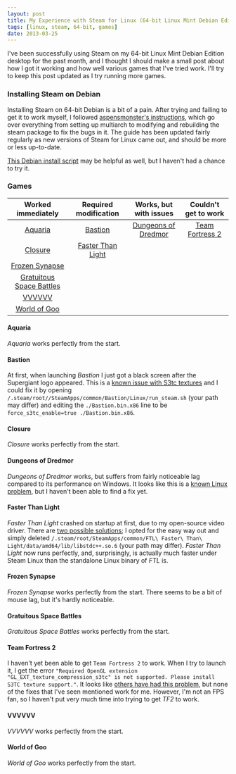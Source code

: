 ```yaml
---
layout: post
title: My Experience with Steam for Linux (64-bit Linux Mint Debian Edition)
tags: [linux, steam, 64-bit, games]
date: 2013-03-25
---
```


I've been successfully using Steam on my 64-bit Linux Mint Debian Edition desktop for the past month, and I thought I should make a small post about how I got it working and how well various games that I've tried work. I'll try to keep this post updated as I try running more games.

### Installing Steam on Debian

Installing Steam on 64-bit Debian is a bit of a pain. After trying and failing to get it to work myself, I followed [aspensmonster's instructions](http://aspensmonster.com/2013/01/19/updated-procedures-for-installing-steam-for-linux-beta-on-debian-gnulinux-testingwheezy/), which go over everything from setting up multiarch to modifying and rebuilding the steam package to fix the bugs in it. The guide has been updated fairly regularly as new versions of Steam for Linux came out, and should be more or less up-to-date.

[This Debian install script](https://gist.github.com/grindars/4231563) may be helpful as well, but I haven't had a chance to try it.

### Games

| Worked immediately | Required modification | Works, but with issues | Couldn't get to work |
|:------------------:|:---------------------:|:----------------------:|:--------------------:|
| [Aquaria](#aquaria)| [Bastion](#bastion)   | [Dungeons of Dredmor](#dod) | [Team Fortress 2](#tf2)
| [Closure](#closure)| [Faster Than Light](#ftl) |
| [Frozen Synapse](#frozen) |
| [Gratuitous Space Battles](#gsb) |
| [VVVVVV](#vvvvvv)  |
| [World of Goo](#worldofgoo) |

#### <a id="aquaria"></a>Aquaria

*Aquaria* works perfectly from the start.

#### <a id="bastion"></a>Bastion

At first, when launching *Bastion* I just got a black screen after the Supergiant logo appeared. This is a [known issue with S3tc textures](http://ubuntuforums.org/showthread.php?p=11992661) and I could fix it by opening `/.steam/root//SteamApps/common/Bastion/Linux/run_steam.sh` (your path may differ) and editing the `./Bastion.bin.x86` line to be `force_s3tc_enable=true ./Bastion.bin.x86`.

#### <a id="closure"></a>Closure

*Closure* works perfectly from the start.

#### <a id="dod"></a>Dungeons of Dredmor

*Dungeons of Dredmor* works, but suffers from fairly noticeable lag compared to its performance on Windows. It looks like this is a [known Linux problem](http://community.gaslampgames.com/threads/dod-linux-very-slow.3635/), but I haven't been able to find a fix yet.

#### <a id="ftl"></a>Faster Than Light

*Faster Than Light* crashed on startup at first, due to my open-source video driver. There are [two possible solutions](https://wiki.archlinux.org/index.php/Steam#Problems_with_open-source_video_driver); I opted for the easy way out and simply deleted `/.steam/root/SteamApps/common/FTL\ Faster\ Than\ Light/data/amd64/lib/libstdc++.so.6` (your path may differ). *Faster Than Light* now runs perfectly, and, surprisingly, is actually much faster under Steam Linux than the standalone Linux binary of *FTL* is.

#### <a id="frozen"></a>Frozen Synapse

*Frozen Synapse* works perfectly from the start. There seems to be a bit of mouse lag, but it's hardly noticeable.

#### <a id="gsb"></a>Gratuitous Space Battles

*Gratuitous Space Battles* works perfectly from the start.

#### <a id="tf2"></a>Team Fortress 2

I haven't yet been able to get `Team Fortress 2` to work. When I try to launch it, I get the error `"Required OpenGL extension "GL_EXT_texture_compression_s3tc" is not supported. Please install S3TC texture support."`. It looks like [others have had this problem](http://steamcommunity.com/app/221410/discussions/0/864959336401282074/), but none of the fixes that I've seen mentioned work for me. However, I'm not an FPS fan, so I haven't put very much time into trying to get *TF2* to work.

#### <a id="vvvvvv"></a>VVVVVV

*VVVVVV* works perfectly from the start.

#### <a id="worldofgoo"></a>World of Goo

*World of Goo* works perfectly from the start.
